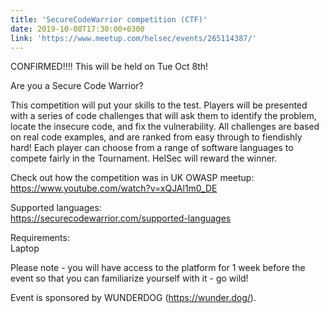 ```yaml
---
title: 'SecureCodeWarrior competition (CTF)'
date: 2019-10-08T17:30:00+0300
link: 'https://www.meetup.com/helsec/events/265114387/'
---
```


CONFIRMED!!!! This will be held on Tue Oct 8th!

 Are you a Secure Code Warrior?

 This competition will put your skills to the test. Players will be presented with a series of code challenges that will ask them to identify the problem, locate the insecure code, and fix the vulnerability. All challenges are based on real code examples, and are ranked from easy through to fiendishly hard! Each player can choose from a range of software languages to compete fairly in the Tournament. HelSec will reward the winner.

 Check out how the competition was in UK OWASP meetup:  
<https://www.youtube.com/watch?v=xQJAl1m0_DE>

 Supported languages:  
<https://securecodewarrior.com/supported-languages>

 Requirements:  
Laptop

 Please note - you will have access to the platform for 1 week before the event so that you can familiarize yourself with it - go wild!

 Event is sponsored by WUNDERDOG (<https://wunder.dog/>).

 